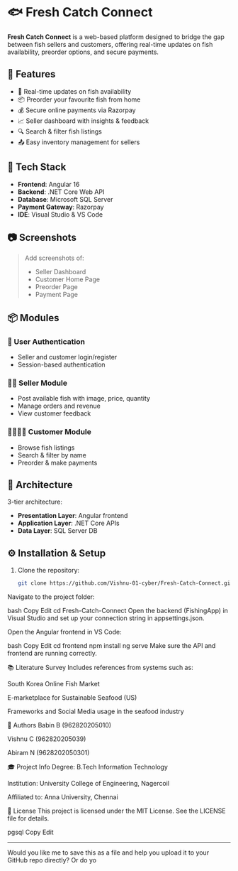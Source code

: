 # 🐟 Fresh Catch Connect

**Fresh Catch Connect** is a web-based platform designed to bridge the gap between fish sellers and customers, offering real-time updates on fish availability, preorder options, and secure payments.

## 🚀 Features

- 🛒 Real-time updates on fish availability
- 📦 Preorder your favourite fish from home
- 💰 Secure online payments via Razorpay
- 📈 Seller dashboard with insights & feedback
- 🔍 Search & filter fish listings
- 📤 Easy inventory management for sellers

## 🧰 Tech Stack

- **Frontend**: Angular 16
- **Backend**: .NET Core Web API
- **Database**: Microsoft SQL Server
- **Payment Gateway**: Razorpay
- **IDE**: Visual Studio & VS Code

## 📷 Screenshots

> Add screenshots of:
> - Seller Dashboard
> - Customer Home Page
> - Preorder Page
> - Payment Page

## 📦 Modules

### 🔐 User Authentication
- Seller and customer login/register
- Session-based authentication

### 🧑‍🌾 Seller Module
- Post available fish with image, price, quantity
- Manage orders and revenue
- View customer feedback

### 👨‍👩‍👧‍👦 Customer Module
- Browse fish listings
- Search & filter by name
- Preorder & make payments

## 📐 Architecture

3-tier architecture:
- **Presentation Layer**: Angular frontend
- **Application Layer**: .NET Core APIs
- **Data Layer**: SQL Server DB

## ⚙️ Installation & Setup

1. Clone the repository:

   ```bash
   git clone https://github.com/Vishnu-01-cyber/Fresh-Catch-Connect.git

Navigate to the project folder:

bash
Copy
Edit
cd Fresh-Catch-Connect
Open the backend (FishingApp) in Visual Studio and set up your connection string in appsettings.json.

Open the Angular frontend in VS Code:

bash
Copy
Edit
cd frontend
npm install
ng serve
Make sure the API and frontend are running correctly.

📚 Literature Survey
Includes references from systems such as:

South Korea Online Fish Market

E-marketplace for Sustainable Seafood (US)

Frameworks and Social Media usage in the seafood industry

👥 Authors
Babin B (962820205010)

Vishnu C (962820205039)

Abiram N (9628202050301)

🎓 Project Info
Degree: B.Tech Information Technology

Institution: University College of Engineering, Nagercoil

Affiliated to: Anna University, Chennai

📄 License
This project is licensed under the MIT License. See the LICENSE file for details.

pgsql
Copy
Edit

---

Would you like me to save this as a file and help you upload it to your GitHub repo directly? Or do yo

